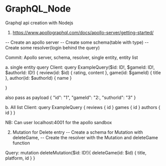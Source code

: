 # GraphQL_Node
Graphql api creation with Nodejs

1. https://www.apollographql.com/docs/apollo-server/getting-started/

-- Create an apollo server
-- Create some schema(table with type)
-- Create some resolver(login behind the query)

Commit: Apollo server, schema, resolver, single entity, entity list

a. single entity query
Client:
query ExampleQuery($id: ID!, $gameId: ID!, $authorId: ID!) {
  review(id: $id) {
    rating,
    content
  },
  game(id: $gameId) {
    title
  },
  author(id: $authorId) {
    name
  }

}

also pass as payload
{
    "id": "1",
    "gameId": "2:,
    "suthorId": "3"
}

b. All list
Client:
query ExampleQuery {
  reviews {
    id
  }
  games {
    id
  }
  authors {
    id
  }
}

NB: Can user localhost:4001 for the apollo sandbox


2. Mutation for Delete entry
-- Create a schema for Mutation with deleteGame,
-- Create the resolver with the Mutation and deleteGame function

Query:
mutation deleteMutation($id: ID!){
  deleteGame(id: $id) {
    title,
    platform,
    id
  }
}